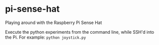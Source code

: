 # pi-sense-hat
Playing around with the Raspberry Pi Sense Hat

Execute the python experiments from the command line, while SSH'd into the Pi. For example:
`python joystick.py`
